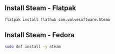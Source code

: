## Install Steam - Flatpak
```bash
flatpak install flathub com.valvesoftware.Steam

```

## Install Steam - Fedora
```bash
sudo dnf install -y steam

```
